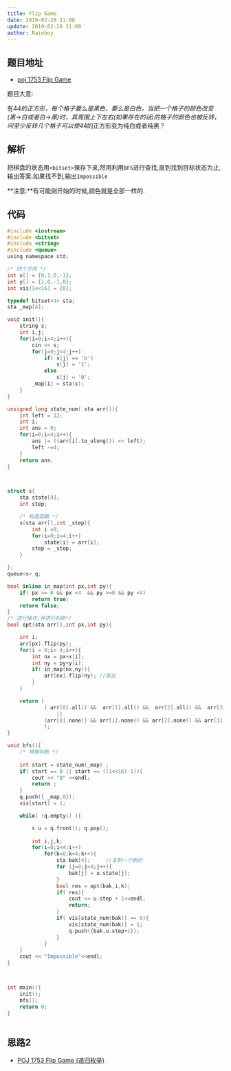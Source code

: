 ```yaml
---
title: Flip Game
date: 2019-02-28 11:00
update: 2019-02-28 11:00
author: Rainboy
---
```


## 题目地址

  - [poj 1753 Flip Game](https://vjudge.net/problem/POJ-1753#author=zmyhh)

题目大意:

有4*4的正方形，每个格子要么是黑色，要么是白色，当把一个格子的颜色改变(黑->白或者白->黑)时，其周围上下左右(如果存在的话)的格子的颜色也被反转，问至少反转几个格子可以使4*4的正方形变为纯白或者纯黑？


## 解析


把棋盘的状态用`<bitset>`保存下来,然用利用`BFS`进行查找,直到找到目标状态为止,输出答案.如果找不到,输出`Impossible`

**注意:**有可能刚开始的时候,颜色就是全部一样的.

## 代码

```c
#include <iostream>
#include <bitset>
#include <string>
#include <queue>
using namespace std;

/* 四个方向 */
int x[] = {0,1,0,-1};
int y[] = {1,0,-1,0};
int vis[1<<16] = {0};

typedef bitset<4> sta;
sta _map[4];

void init(){
    string s;
    int i,j;
    for(i=0;i<4;i++){
        cin >> s;
        for(j=0;j<4;j++)
            if( s[j] == 'b')
                s[j] = '1';
            else
                s[j] = '0';
        _map[i] = sta(s);
    }
}

unsigned long state_num( sta arr[]){
    int left = 12;
    int i;
    int ans = 0;
    for(i=0;i<4;i++){
        ans |= ((arr[i].to_ulong()) << left);
        left -=4;
    }
    return ans;
}



struct s{
    sta state[4];
    int step;

    /* 构造函数 */
    s(sta arr[],int _step){
        int i =0;
        for(i=0;i<4;i++)
            state[i] = arr[i];
        step = _step;
    }

};
queue<s> q;

bool inline in_map(int px,int py){
    if( px >= 0 && px <4  && py >=0 && py <4)
        return true;
    return false;
}
/* 进行操作,并进行判断*/
bool opt(sta arr[],int px,int py){

    int i;
    arr[px].flip(py);
    for(i = 0;i< 4;i++){
        int nx = px+x[i];
        int ny = py+y[i];
        if( in_map(nx,ny)){
            arr[nx].flip(ny); //取反
        }
    }

    return ( 
            ( arr[0].all() &&  arr[1].all() &&  arr[2].all() &&  arr[3].all()  )
                ||
            (arr[0].none() && arr[1].none() && arr[2].none() && arr[3].none())
            );
}

void bfs(){
    /* 特殊判断 */
    
    int start = state_num(_map) ;
    if( start == 0 || start == ((1<<16)-1)){
        cout << "0" <<endl;
        return ;
    }
    q.push({ _map,0});
    vis[start] = 1;

    while( !q.empty() ){

        s u = q.front(); q.pop();
    
        int i,j,k;
        for(i=0;i<4;i++)
            for(k=0;k<4;k++){
                sta bak[4];     //复制一个新的
                for (j=0;j<4;j++){
                    bak[j] = u.state[j];
                }
                bool res = opt(bak,i,k);
                if( res){
                    cout << u.step + 1<<endl;
                    return;
                }
                if( vis[state_num(bak)] == 0){
                    vis[state_num(bak)] = 1;
                    q.push({bak,u.step+1});
                }
            }
    }
    cout << "Impossible"<<endl;
}



int main(){
    init();
    bfs();
    return 0;
}



```

## 思路2

 - [POJ 1753 Flip Game (递归枚举)](https://www.cnblogs.com/shuaiwhu/archive/2012/04/27/2474041.html)

